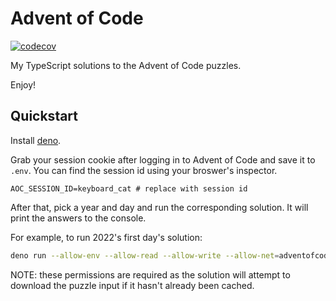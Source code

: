# Advent of Code

[![codecov](https://codecov.io/gh/stephenmelnicki/adventofcode/branch/main/graph/badge.svg?token=JFSHAY5JAC)](https://codecov.io/gh/stephenmelnicki/adventofcode)

My TypeScript solutions to the Advent of Code puzzles.

Enjoy!

## Quickstart

Install [deno](https://deno.land/manual@v1.29.2/getting_started/installation).

Grab your session cookie after logging in to Advent of Code and save it to
`.env`. You can find the session id using your broswer's inspector.

```
AOC_SESSION_ID=keyboard_cat # replace with session id
```

After that, pick a year and day and run the corresponding solution. It will
print the answers to the console.

For example, to run 2022's first day's solution:

```bash
deno run --allow-env --allow-read --allow-write --allow-net=adventofcode.com .\2022\day1\mod.ts
```

NOTE: these permissions are required as the solution will attempt to download the
puzzle input if it hasn't already been cached.
